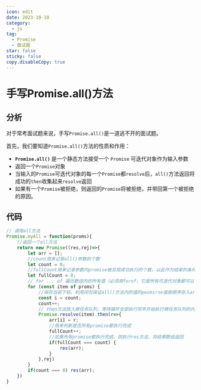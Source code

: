 ```yaml
---
icon: edit
date: 2023-10-10
category:
  - js
tag:
  - Promise
  - 面试题
star: false
sticky: false
copy.disableCopy: true
---
```


# 手写Promise.all()方法

## 分析

对于常考面试题来说，手写`Promise.all()`是一道逃不开的面试题。

首先，我们要知道`Promise.all()`方法的性质和作用：

- **`Promise.all()`** 是一个静态方法接受一个 `Promise` 可迭代对象作为输入参数
- 返回一个`Promise`对象
- 当输入的`Promise`可迭代对象的每一个`Promise`都`resolve`后，`all()`方法返回将成功的`then`收集起来`resolve`返回
- 如果有一个`Promise`被拒绝，则返回的`Promise`将被拒绝，并带回第一个被拒绝的原因。

## 代码

```js
// 调用all方法
Promise.myAll = function(proms){
    //返回一个all方法
    return new Promise((res,rej)=>{
        let arr = [];
        //count用来记录all()参数的个数
        let count = 0;
        //fullCount用来记录参数内promise被兑现成功执行的个数，以此作为结束的条件
        let fullCount = 0;
        // for ... of 遍历数组内的所有值（必须用forof，它是所有可迭代对象都可以使用的循环方法）
        for (const item of proms) {
            //保存当前下标，利用闭包保证all()方法内的值的peomirse值按顺序存入arr结果数组
            const i = count;
            count++;
            // then方法放入微任务队列，等待循环全部执行完毕开始执行微任务队列的内容。
            Promise.resolve(item).then(r=>{
                arr[i] = r;
                //用来判断是否所有promise都执行完成
                fullCount++;
                //如果所有promise都执行完成，则执行res方法，将结果数组返回
                if(fullCount === count) {
                    res(arr);
                }
            },rej)
        }
        if(count === 0) res(arr);  
    })
}
```



